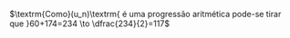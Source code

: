 $\textrm{Como}(u_n)\textrm{ é uma progressão aritmética pode-se tirar que  }60+174=234 \to \dfrac{234}{2}=117$

